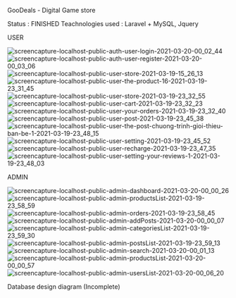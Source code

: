 GooDeals - Digital Game store

Status : FINISHED
Teachnologies used : Laravel + MySQL, Jquery

USER

![screencapture-localhost-public-auth-user-login-2021-03-20-00_02_44](https://user-images.githubusercontent.com/61373631/111816740-c6ef0500-890f-11eb-8c20-d4af40471516.png)
![screencapture-localhost-public-auth-user-register-2021-03-20-00_03_06](https://user-images.githubusercontent.com/61373631/111816752-c9515f00-890f-11eb-8db9-833c357af884.png)
![screencapture-localhost-public-user-store-2021-03-19-15_26_13](https://user-images.githubusercontent.com/61373631/111816761-cd7d7c80-890f-11eb-8b9c-b5c34f7dd3e0.png)
![screencapture-localhost-public-user-the-product-16-2021-03-19-23_31_45](https://user-images.githubusercontent.com/61373631/111816769-d1110380-890f-11eb-9cf9-3c778c1de6c6.png)
![screencapture-localhost-public-user-store-2021-03-19-23_32_55](https://user-images.githubusercontent.com/61373631/111816778-d3735d80-890f-11eb-9aef-5f7ead04bebd.png)
![screencapture-localhost-public-user-cart-2021-03-19-23_32_23](https://user-images.githubusercontent.com/61373631/111816792-d66e4e00-890f-11eb-8ff0-a1f6c56ade32.png)
![screencapture-localhost-public-user-your-orders-2021-03-19-23_32_40](https://user-images.githubusercontent.com/61373631/111816801-d8381180-890f-11eb-8633-52930e68cf37.png)
![screencapture-localhost-public-user-post-2021-03-19-23_45_38](https://user-images.githubusercontent.com/61373631/111816811-db330200-890f-11eb-95f3-9097e0a754c8.png)
![screencapture-localhost-public-user-the-post-chuong-trinh-gioi-thieu-ban-be-1-2021-03-19-23_48_15](https://user-images.githubusercontent.com/61373631/111816816-dd955c00-890f-11eb-8ccf-0639b0989027.png)
![screencapture-localhost-public-user-setting-2021-03-19-23_45_52](https://user-images.githubusercontent.com/61373631/111816849-e6862d80-890f-11eb-8e39-9f306bbd82a9.png)
![screencapture-localhost-public-user-recharge-2021-03-19-23_47_35](https://user-images.githubusercontent.com/61373631/111816855-e84ff100-890f-11eb-9ec8-e68473e9a3a3.png)
![screencapture-localhost-public-user-setting-your-reviews-1-2021-03-19-23_48_03](https://user-images.githubusercontent.com/61373631/111816898-f140c280-890f-11eb-836b-c22f751ec797.png)

ADMIN

![screencapture-localhost-public-admin-dashboard-2021-03-20-00_00_26](https://user-images.githubusercontent.com/61373631/111816972-061d5600-8910-11eb-9208-a6b0a885b645.png)
![screencapture-localhost-public-admin-productsList-2021-03-19-23_58_59](https://user-images.githubusercontent.com/61373631/111816997-0a497380-8910-11eb-9cf0-a985cc6d38ae.png)
![screencapture-localhost-public-admin-orders-2021-03-19-23_58_45](https://user-images.githubusercontent.com/61373631/111817076-251be800-8910-11eb-9fc4-7e8afebf0edd.png)
![screencapture-localhost-public-admin-addPosts-2021-03-20-00_00_07](https://user-images.githubusercontent.com/61373631/111817112-3107aa00-8910-11eb-80fb-16db05512be1.png)
![screencapture-localhost-public-admin-categoriesList-2021-03-19-23_59_30](https://user-images.githubusercontent.com/61373631/111817119-32d16d80-8910-11eb-853f-832f625555f6.png)
![screencapture-localhost-public-admin-postsList-2021-03-19-23_59_13](https://user-images.githubusercontent.com/61373631/111817129-36fd8b00-8910-11eb-9a9f-4f6584353340.png)
![screencapture-localhost-public-admin-search-2021-03-20-00_01_13](https://user-images.githubusercontent.com/61373631/111817145-3bc23f00-8910-11eb-90c5-95ea9b6dc5a4.png)
![screencapture-localhost-public-admin-productsList-2021-03-20-00_00_57](https://user-images.githubusercontent.com/61373631/111817170-44b31080-8910-11eb-963e-a17fcca130fd.png)
![screencapture-localhost-public-admin-usersList-2021-03-20-00_06_20](https://user-images.githubusercontent.com/61373631/111817182-47ae0100-8910-11eb-8d7b-346ac547ff87.png)


Database design diagram (Incomplete)
